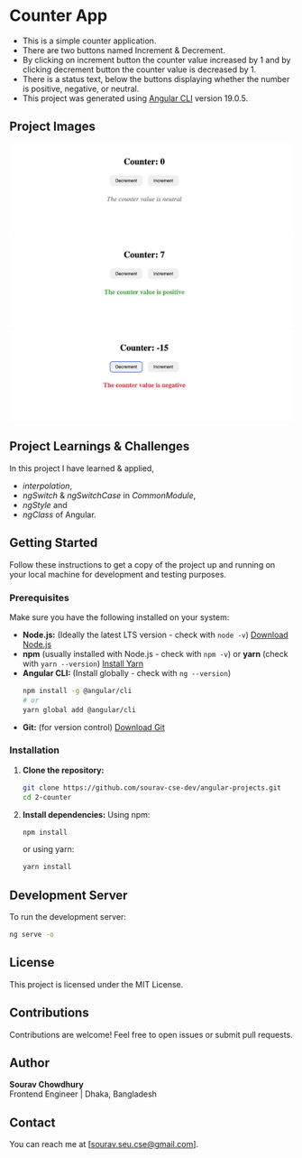 # Counter App

- This is a simple counter application.
- There are two buttons named Increment & Decrement.
- By clicking on increment button the counter value increased by 1 and by clicking decrement button the counter value is decreased by 1.
- There is a status text, below the buttons displaying whether the number is positive, negative, or neutral.
- This project was generated using [Angular CLI](https://github.com/angular/angular-cli) version 19.0.5.

## Project Images

![Project Image 1](./assets/project-image-neutral.png)
![Project Image 2](./assets/project-image-positive.png)
![Project Image 1](./assets/project-image-negative.png)

## Project Learnings & Challenges

In this project I have learned & applied,

- _interpolation_,
- _ngSwitch_ & _ngSwitchCase_ in _CommonModule_,
- _ngStyle_ and
- _ngClass_
of Angular.

## Getting Started

Follow these instructions to get a copy of the project up and running on your local machine for development and testing purposes.

### Prerequisites

Make sure you have the following installed on your system:

- **Node.js:** (Ideally the latest LTS version - check with `node -v`) [Download Node.js](https://nodejs.org/)
- **npm** (usually installed with Node.js - check with `npm -v`) or **yarn** (check with `yarn --version`) [Install Yarn](https://yarnpkg.com/getting-started)
- **Angular CLI:** (Install globally - check with `ng --version`)
  ```bash
  npm install -g @angular/cli
  # or
  yarn global add @angular/cli
  ```
- **Git:** (for version control) [Download Git](https://git-scm.com/)

### Installation

1.  **Clone the repository:**

    ```bash
    git clone https://github.com/sourav-cse-dev/angular-projects.git
    cd 2-counter
    ```

2.  **Install dependencies:**
    Using npm:
    ```bash
    npm install
    ```
    or using yarn:
    ```bash
    yarn install
    ```

## Development Server

To run the development server:

```bash
ng serve -o


```

## License

This project is licensed under the MIT License.

## Contributions

Contributions are welcome! Feel free to open issues or submit pull requests.

## Author

**Sourav Chowdhury**  
Frontend Engineer | Dhaka, Bangladesh

## Contact

You can reach me at [sourav.seu.cse@gmail.com].

